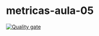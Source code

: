 # metricas-aula-05

[![Quality gate](https://sonarcloud.io/api/project_badges/quality_gate?project=JoaoPalmasBR_metricas-aula-05)](https://sonarcloud.io/summary/new_code?id=JoaoPalmasBR_metricas-aula-05)
